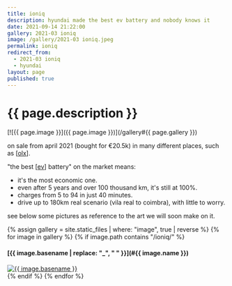 ```yaml
---
title: ioniq
description: hyundai made the best ev battery and nobody knows it
date: 2021-09-14 21:22:00
gallery: 2021-03 ioniq
image: /gallery/2021-03 ioniq.jpeg
permalink: ioniq
redirect_from:
  - 2021-03 ioniq
  - hyundai
layout: page
published: true
---
```


# {{ page.description }}

[![{{ page.image }}]({{ page.image }})](/gallery#{{ page.gallery }})

on sale from april 2021 (bought for €20.5k) in many different places, such as [[olx](https://m.olx.pt/d/anuncio/oferta-hyundai-ioniq-28kwh-full-eletric-98mm-c-7-anos-de-garantia-IDGrlQ1.html)].

"the best [[ev](/ev)] battery" on the market means:

- it's the most economic one.
- even after 5 years and over 100 thousand km, it's still at 100%.
- charges from 5 to 94 in just 40 minutes.
- drive up to 180km real scenario (vila real to coimbra), with little to worry.

see below some pictures as reference to the art we will soon make on it.

<section id="thumbnails">
  {% assign gallery = site.static_files | where: "image", true | reverse %}
  {% for image in gallery %}
  {% if image.path contains "/ioniq/" %}
  <article>
   <a name="{{ image.name }}" />
   <h4>[{{ image.basename | replace: "_", " " }}](#{{ image.name }})</h4>
   <a class="thumbnail" href="{{ image.path }}" data-position="{{ site.thumbnail_position }}"><img src="{{ image.path }}" alt="{{ image.basename }}" /></a>
  </article>
  {% endif %}
  {% endfor %}
</section>
